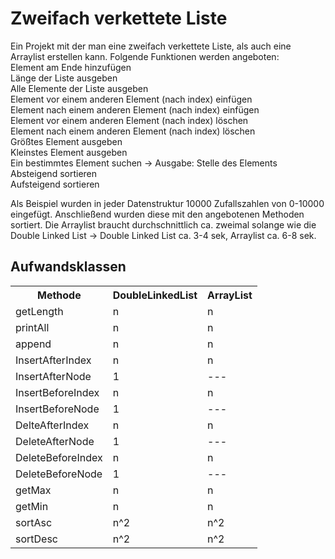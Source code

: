 

<body>
<h1>Zweifach verkettete Liste</h1>

<p>Ein Projekt mit der man eine zweifach verkettete Liste, als auch eine Arraylist erstellen kann.
Folgende Funktionen werden angeboten:<br>
Element am Ende hinzufügen<br>
Länge der Liste ausgeben<br>
Alle Elemente der Liste ausgeben<br>
Element vor einem anderen Element (nach index) einfügen <br>
Element nach einem anderen Element (nach index) einfügen <br>
Element vor einem anderen Element (nach index) löschen <br>
Element nach einem anderen Element (nach index) löschen <br>
Größtes Element ausgeben <br>
Kleinstes Element ausgeben <br>
Ein bestimmtes Element suchen -> Ausgabe: Stelle des Elements <br>
Absteigend sortieren </br>
Aufsteigend sortieren </br>
</p>

<p>Als Beispiel wurden in jeder Datenstruktur 10000 Zufallszahlen von 0-10000 eingefügt. Anschließend wurden diese mit den angebotenen Methoden sortiert. Die Arraylist braucht durchschnittlich ca. zweimal solange wie die Double Linked List -> Double Linked List ca. 3-4 sek, Arraylist ca. 6-8 sek.</p>


  <h2>Aufwandsklassen</h2>
<table>
  <tr>
    <th>Methode</th>
    <th>DoubleLinkedList</th>
    <th>ArrayList</th>
  </tr>
  <tr>
    <td>getLength</td>
    <td>n</td>
    <td>n</td>
  </tr>
  <tr>
    <td>printAll</td>
    <td>n</td>
    <td>n</td>
  </tr>
  <tr>
    <td>append</td>
    <td>n</td>
    <td>n</td>
  </tr>
  <tr>
    <td>InsertAfterIndex</td>
    <td>n</td>
    <td>n</td>
  </tr>
  <tr>
    <td>InsertAfterNode</td>
    <td>1</td>
    <td>---</td>
  </tr>
    <tr>
    <td>InsertBeforeIndex</td>
    <td>n</td>
    <td>n</td>
  </tr>
    <tr>
    <td>InsertBeforeNode</td>
    <td>1</td>
    <td>---</td>
  </tr>
    <tr>
    <td>DelteAfterIndex</td>
    <td>n</td>
    <td>n</td>
  </tr>
  <tr>
    <td>DeleteAfterNode</td>
    <td>1</td>
    <td>---</td>
  </tr>
    <tr>
    <td>DeleteBeforeIndex</td>
    <td>n</td>
    <td>n</td>
  </tr>
    <tr>
    <td>DeleteBeforeNode</td>
    <td>1</td>
    <td>---</td>
  </tr>
      <tr>
    <td>getMax</td>
    <td>n</td>
    <td>n</td>
  </tr>
  <tr>
    <td>getMin</td>
    <td>n</td>
    <td>n</td>
  </tr>
  <tr>
    <td>sortAsc</td>
    <td>n^2</td>
    <td>n^2</td>
  </tr>
  <tr>
    <td>sortDesc</td>
    <td>n^2</td>
    <td>n^2</td>
  </tr>
</table>
</body>
